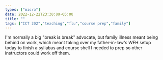 ```yaml
---
types: ["micro"]
date: 2022-12-22T23:30:00-05:00
title: ""
tags: ["ICT 202","teaching","flu","course prep","family"]
---
```

I'm normally a big "break is break" advocate, but family illness meant being behind on work, which meant taking over my father-in-law's WFH setup today to finish a syllabus and course shell I needed to prep so other instructors could work off them.
